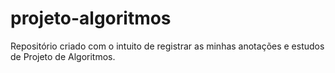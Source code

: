 # projeto-algoritmos
Repositório criado com o intuito de registrar as minhas anotações e estudos de Projeto de Algoritmos.
